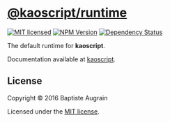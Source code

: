 [@kaoscript/runtime](https://github.com/kaoscript/runtime)
=================================================================

[![MIT licensed](https://img.shields.io/badge/license-MIT-blue.svg)](./LICENSE)
[![NPM Version](https://img.shields.io/npm/v/@kaoscript/runtime.svg?colorB=green)](https://www.npmjs.com/package/@kaoscript/runtime)
[![Dependency Status](https://badges.depfu.com/badges/4c57a2b715e45fb50d2cb7aba9431642/overview.svg)](https://depfu.com/github/kaoscript/runtime)

The default runtime for **kaoscript**.

Documentation available at [kaoscript](https://github.com/kaoscript/kaoscript).

License
-------

Copyright &copy; 2016 Baptiste Augrain

Licensed under the [MIT license](http://www.opensource.org/licenses/mit-license.php).